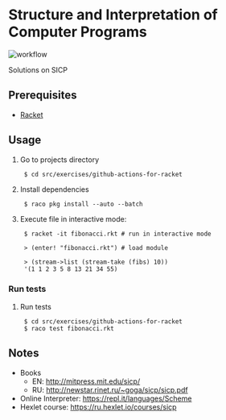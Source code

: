 # Structure and Interpretation of Computer Programs

![workflow](https://github.com/shilgam/sicp/actions/workflows/ci.yml/badge.svg)

Solutions on SICP

## Prerequisites
- [Racket](https://download.racket-lang.org/)
## Usage

1. Go to projects directory

        $ cd src/exercises/github-actions-for-racket

1. Install dependencies

        $ raco pkg install --auto --batch

1. Execute file in interactive mode:

        $ racket -it fibonacci.rkt # run in interactive mode

        > (enter! "fibonacci.rkt") # load module

        > (stream->list (stream-take (fibs) 10))
        '(1 1 2 3 5 8 13 21 34 55)



### Run tests

1. Run tests

        $ cd src/exercises/github-actions-for-racket
        $ raco test fibonacci.rkt

## Notes
-  Books
    - EN: http://mitpress.mit.edu/sicp/
    - RU: http://newstar.rinet.ru/~goga/sicp/sicp.pdf
- Online Interpreter: https://repl.it/languages/Scheme
- Hexlet course: https://ru.hexlet.io/courses/sicp
